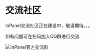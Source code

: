 # 交流社区

InPanel交流社区正在建设中，敬请期待。。。

如有问题可在扫码加入QQ群进行交流

<img border="0" src="/images/qr-group.png" alt="InPanel官方交流群" title="InPanel官方交流群">

